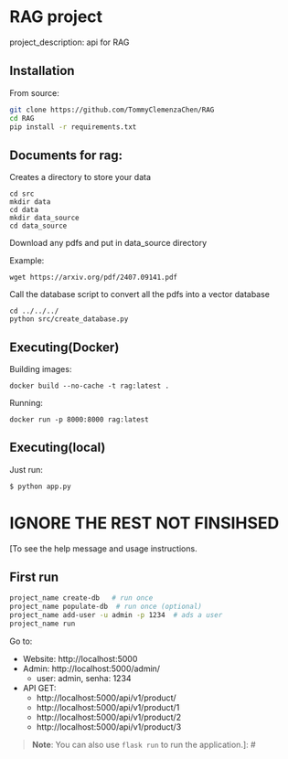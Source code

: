 # RAG project

project_description: api for RAG

## Installation

From source:

```bash
git clone https://github.com/TommyClemenzaChen/RAG
cd RAG
pip install -r requirements.txt
```

## Documents for rag:

Creates a directory to store your data
```
cd src
mkdir data
cd data
mkdir data_source
cd data_source
```

Download any pdfs and put in data_source directory

Example:
```
wget https://arxiv.org/pdf/2407.09141.pdf
```

Call the database script to convert all the pdfs into a vector database

```
cd ../../../
python src/create_database.py
```
## Executing(Docker)

Building images:
```
docker build --no-cache -t rag:latest .
```

Running: 
```
docker run -p 8000:8000 rag:latest   
```

## Executing(local)



Just run:

```bash
$ python app.py
```

# IGNORE THE REST NOT FINSIHSED


[To see the help message and usage instructions.

## First run

```bash
project_name create-db   # run once
project_name populate-db  # run once (optional)
project_name add-user -u admin -p 1234  # ads a user
project_name run
```

Go to:

- Website: http://localhost:5000
- Admin: http://localhost:5000/admin/
  - user: admin, senha: 1234
- API GET:
  - http://localhost:5000/api/v1/product/
  - http://localhost:5000/api/v1/product/1
  - http://localhost:5000/api/v1/product/2
  - http://localhost:5000/api/v1/product/3


> **Note**: You can also use `flask run` to run the application.]: #
